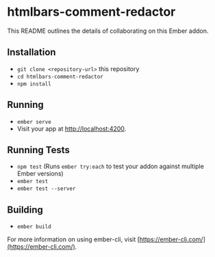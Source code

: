 # htmlbars-comment-redactor

This README outlines the details of collaborating on this Ember addon.

## Installation

* `git clone <repository-url>` this repository
* `cd htmlbars-comment-redactor`
* `npm install`

## Running

* `ember serve`
* Visit your app at [http://localhost:4200](http://localhost:4200).

## Running Tests

* `npm test` (Runs `ember try:each` to test your addon against multiple Ember versions)
* `ember test`
* `ember test --server`

## Building

* `ember build`

For more information on using ember-cli, visit [https://ember-cli.com/](https://ember-cli.com/).
